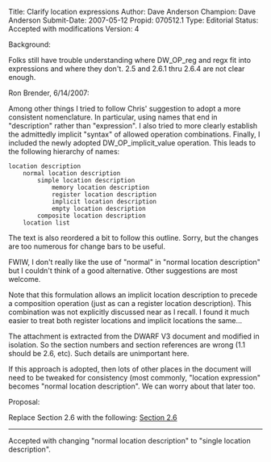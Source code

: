 Title:       Clarify location expressions
Author:      Dave Anderson
Champion:    Dave Anderson
Submit-Date: 2007-05-12
Propid:      070512.1
Type:        Editorial
Status:      Accepted with modifications
Version:     4

Background:

Folks still have trouble understanding where DW_OP_reg and regx
fit into expressions and where they don't.  2.5 and 2.6.1 thru 2.6.4
are not clear enough.

Ron Brender, 6/14/2007:

Among other things I tried to follow Chris' suggestion to adopt a more
consistent nomenclature. In particular, using names that end in "description"
rather than "expression". I also tried to more clearly establish the 
admittedly implicit "syntax" of allowed operation combinations. Finally, 
I included the newly adopted DW_OP_implicit_value operation. This leads
to the following hierarchy of names:

    location description
        normal location description
            simple location description
                memory location description
                register location description
                implicit location description
                empty location description
            composite location description
        location list

The text is also reordered a bit to follow this outline. Sorry, but the
changes are too numerous for change bars to be useful.

FWIW, I don't really like the use of "normal" in "normal location 
description" but I couldn't think of a good alternative. Other 
suggestions are most welcome.

Note that this formulation allows an implicit location description to
precede a composition operation (just as can a register location 
description). This combination was not explicitly discussed near as
I recall. I found it much easier to treat both register locations
and implicit locations the same...

The attachment is extracted from the DWARF V3 document and modified
in isolation. So the section numbers and section references are wrong
(1.1 should be 2.6, etc). Such details are unimportant here.

If this approach is adopted, then lots of other places in the document 
will need to be tweaked for consistency (most commonly, "location
expression" becomes "normal location description". We can worry about
that later too.


Proposal:  

Replace Section 2.6 with the following: <a href="http://dwarfstd.org/doc/070612-1.pdf">Section 2.6</a>


-------------------------------

Accepted with changing "normal location description" to "single
location description".
